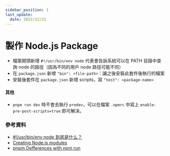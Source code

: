 ```yaml
---
sidebar_position: 1
last_update:
  date: 2022/12/31
---
```


# 製作 Node.js Package

- 檔案開頭新增 `#!/usr/bin/env node` 代表會告訴系統可以在 PATH 目錄中查詢 node 的路徑（因為不同的用戶 node 路徑可能不同）
- 在 `package.json` 新增 `"bin": <file-path>`：讓之後安裝此套件後執行的檔案
- 安裝後套件在 `package.json` 新增 scripts，寫 `"test": <package-name>`

#### 其他

- `pnpm run dev` 時不會去執行 `predev`，可以在檔案 `.npmrc` 中寫上 `enable-pre-post-scripts=true` 即可解決。

### 參考資料

- [#!/usr/bin/env node 到底是什么？](https://juejin.cn/post/6844903826344902670)
- [Creating Node.js modules](https://docs.npmjs.com/creating-node-js-modules)
- [pnpm Defferences with npm run](https://pnpm.io/cli/run#differences-with-npm-run)
